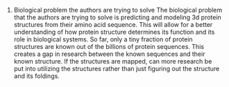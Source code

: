 1. Biological problem the authors are trying to solve The biological problem that the authors are trying to solve is predicting and modeling 3d protein structures from their amino acid sequence. This will allow for a better understanding of how protein structure determines its function and its role in biological systems. So far, only a tiny fraction of protein structures are known out of the billions of protein sequences. This creates a gap in research between the known sequences and their known structure. If the structures are mapped, can more research be put into utilizing the structures rather than just figuring out the structure and its foldings.

